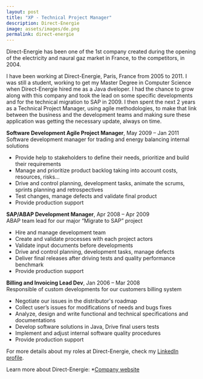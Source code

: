 ```yaml
---
layout: post
title: "XP - Technical Project Manager"
description: Direct-Energie
image: assets/images/de.png
permalink: direct-energie
---
```


Direct-Energie has been one of the 1st company created during the opening of the electricity and naural gaz market in France, to the competitors, in 2004.

I have been working at Direct-Energie, Paris, France from 2005 to 2011. I was still a student, working to get my Master Degree in Computer Science when Direct-Energie hired me as a Java dveloper. I had the chance to grow along with this company and took the lead on some specific developments and for the technical migration to SAP in 2009. I then spent the next 2 years as a Technical Project Manager, using agile methodologies, to make that link between the business and the development teams and making sure these application was getting the necessary update, always on time.

**Software Development Agile Project Manager**, May 2009 – Jan 2011
<br>Software development manager for trading and energy balancing internal solutions 
* Provide help to stakeholders to define their needs, prioritize and build their requirements
* Manage and prioritize product backlog taking into account costs, resources, risks…
* Drive and control planning, development tasks, animate the scrums, sprints planning and retrospectives 
* Test changes, manage defects and validate final product 
* Provide production support

**SAP/ABAP Development Manager**, Apr 2008 – Apr 2009
<br>ABAP team lead for our major “Migrate to SAP” project 
* Hire and manage development team 
* Create and validate processes with each project actors 
* Validate input documents before developments 
* Drive and control planning, development tasks, manage defects 
* Deliver final releases after driving tests and quality performance benchmark 
* Provide production support

**Billing and Invoicing Lead Dev**, Jan 2006 – Mar 2008
<br>Responsible of custom developments for our customers billing system
* Negotiate our issues in the distributor's roadmap
* Collect user’s issues for modifications of needs and bugs fixes 
* Analyze, design and write functional and technical specifications and documentations 
* Develop software solutions in Java, Drive final users tests 
* Implement and adjust internal software quality procedures 
* Provide production support

For more details about my roles at Direct-Energie, check my <A href="https://www.linkedin.com/in/christophebenoist/">LinkedIn profile</A>.

Learn more about Direct-Energie:
*<a href="https://www.direct-energie.com/" target="_blank">Company website</a>